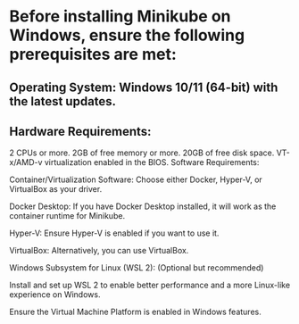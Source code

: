 # Before installing Minikube on Windows, ensure the following prerequisites are met:

## Operating System: Windows 10/11 (64-bit) with the latest updates.

## Hardware Requirements:

2 CPUs or more.
2GB of free memory or more.
20GB of free disk space.
VT-x/AMD-v virtualization enabled in the BIOS.
Software Requirements:

Container/Virtualization Software: Choose either Docker, Hyper-V, or VirtualBox as your driver.

Docker Desktop: If you have Docker Desktop installed, it will work as the container runtime for Minikube.

Hyper-V: Ensure Hyper-V is enabled if you want to use it.

VirtualBox: Alternatively, you can use VirtualBox.

Windows Subsystem for Linux (WSL 2): (Optional but recommended)

Install and set up WSL 2 to enable better performance and a more Linux-like experience on Windows.

Ensure the Virtual Machine Platform is enabled in Windows features.
